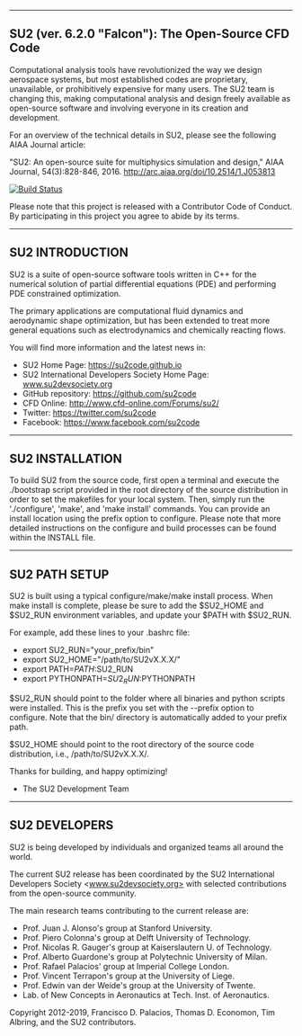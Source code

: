 -----------------------------------------------------------
  SU2 (ver. 6.2.0 "Falcon"): The Open-Source CFD Code
-----------------------------------------------------------

Computational analysis tools have revolutionized the way we design aerospace systems, but most established codes are proprietary, unavailable, or prohibitively expensive for many users. The SU2 team is changing this, making computational analysis and design freely available as open-source software and involving everyone in its creation and development. 

For an overview of the technical details in SU2, please see the following AIAA Journal article:

"SU2: An open-source suite for multiphysics simulation and design," AIAA Journal, 54(3):828-846, 2016. http://arc.aiaa.org/doi/10.2514/1.J053813

[![Build Status](https://travis-ci.org/su2code/SU2.svg?branch=develop)](https://travis-ci.org/su2code/SU2)

Please note that this project is released with a Contributor Code of Conduct. By participating in this project you agree to abide by its terms.

----------------------------------------------------------
  SU2 INTRODUCTION 
----------------------------------------------------------

SU2 is a suite of open-source software tools written in C++ for the numerical solution of partial differential equations (PDE) and performing PDE constrained optimization. 

The primary applications are computational fluid dynamics and aerodynamic shape optimization, but has been extended to treat more general equations such as electrodynamics and chemically reacting flows. 

You will find more information and the latest news in:
   - SU2 Home Page: https://su2code.github.io
   - SU2 International Developers Society Home Page: www.su2devsociety.org
   - GitHub repository: https://github.com/su2code
   - CFD Online: http://www.cfd-online.com/Forums/su2/
   - Twitter: https://twitter.com/su2code
   - Facebook: https://www.facebook.com/su2code

---------------------------------------------------
  SU2 INSTALLATION
---------------------------------------------------

To build SU2 from the source code, first open a terminal and execute the ./bootstrap script provided in the root directory of the source distribution in order to set the makefiles for your local system. Then, simply run the './configure', 'make', and 'make install' commands. You can provide an install location using the prefix option to configure. Please note that more detailed instructions on the configure and build processes can be found within the INSTALL file.

----------------------------------------------------------
  SU2 PATH SETUP 
----------------------------------------------------------

SU2 is built using a typical configure/make/make install process. When make install is complete, please be sure to add the $SU2_HOME and $SU2_RUN environment variables, and update your $PATH with $SU2_RUN. 

For example, add these lines to your .bashrc file:

- export SU2_RUN="your_prefix/bin"
- export SU2_HOME="/path/to/SU2vX.X.X/"
- export PATH=$PATH:$SU2_RUN
- export PYTHONPATH=$SU2_RUN:$PYTHONPATH

$SU2_RUN should point to the folder where all binaries and python scripts were installed. This is the prefix you set with the --prefix option to configure. Note that the bin/ directory is automatically added to your prefix path.

$SU2_HOME should point to the root directory of the source code distribution, i.e., /path/to/SU2vX.X.X/.

Thanks for building, and happy optimizing!

- The SU2 Development Team

----------------------------------------------------------
  SU2 DEVELOPERS
----------------------------------------------------------

SU2 is being developed by individuals and organized teams all around the world. 

The current SU2 release has been coordinated by the SU2 International Developers Society <www.su2devsociety.org> with selected contributions from the open-source community.

The main research teams contributing to the current release are:
- Prof. Juan J. Alonso's group at Stanford University.
- Prof. Piero Colonna's group at Delft University of Technology.
- Prof. Nicolas R. Gauger's group at Kaiserslautern U. of Technology.
- Prof. Alberto Guardone's group at Polytechnic University of Milan.
- Prof. Rafael Palacios' group at Imperial College London.
- Prof. Vincent Terrapon's group at the University of Liege.
- Prof. Edwin van der Weide's group at the University of Twente.
- Lab. of New Concepts in Aeronautics at Tech. Inst. of Aeronautics.

Copyright 2012-2019, Francisco D. Palacios, Thomas D. Economon, Tim Albring, and the SU2 contributors.

